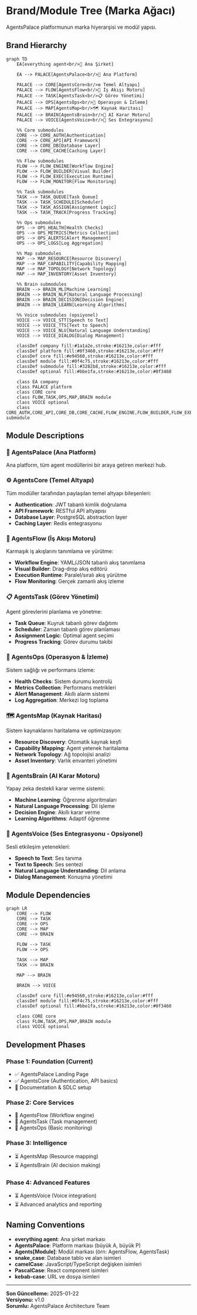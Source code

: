 # Brand/Module Tree (Marka Ağacı)

AgentsPalace platformunun marka hiyerarşisi ve modül yapısı.

## Brand Hierarchy

```mermaid
graph TD
    EA[everything agent<br/>🏢 Ana Şirket]
    
    EA --> PALACE[AgentsPalace<br/>🏰 Ana Platform]
    
    PALACE --> CORE[AgentsCore<br/>⚙️ Temel Altyapı]
    PALACE --> FLOW[AgentsFlow<br/>🔄 İş Akışı Motoru]
    PALACE --> TASK[AgentsTask<br/>📋 Görev Yönetimi]
    PALACE --> OPS[AgentsOps<br/>🔧 Operasyon & İzleme]
    PALACE --> MAP[AgentsMap<br/>🗺️ Kaynak Haritası]
    PALACE --> BRAIN[AgentsBrain<br/>🧠 AI Karar Motoru]
    PALACE --> VOICE[AgentsVoice<br/>🎤 Ses Entegrasyonu]
    
    %% Core submodules
    CORE --> CORE_AUTH[Authentication]
    CORE --> CORE_API[API Framework]
    CORE --> CORE_DB[Database Layer]
    CORE --> CORE_CACHE[Caching Layer]
    
    %% Flow submodules
    FLOW --> FLOW_ENGINE[Workflow Engine]
    FLOW --> FLOW_BUILDER[Visual Builder]
    FLOW --> FLOW_EXEC[Execution Runtime]
    FLOW --> FLOW_MONITOR[Flow Monitoring]
    
    %% Task submodules
    TASK --> TASK_QUEUE[Task Queue]
    TASK --> TASK_SCHEDULE[Scheduler]
    TASK --> TASK_ASSIGN[Assignment Logic]
    TASK --> TASK_TRACK[Progress Tracking]
    
    %% Ops submodules
    OPS --> OPS_HEALTH[Health Checks]
    OPS --> OPS_METRICS[Metrics Collection]
    OPS --> OPS_ALERTS[Alert Management]
    OPS --> OPS_LOGS[Log Aggregation]
    
    %% Map submodules
    MAP --> MAP_RESOURCE[Resource Discovery]
    MAP --> MAP_CAPABILITY[Capability Mapping]
    MAP --> MAP_TOPOLOGY[Network Topology]
    MAP --> MAP_INVENTORY[Asset Inventory]
    
    %% Brain submodules
    BRAIN --> BRAIN_ML[Machine Learning]
    BRAIN --> BRAIN_NLP[Natural Language Processing]
    BRAIN --> BRAIN_DECISION[Decision Engine]
    BRAIN --> BRAIN_LEARN[Learning Algorithms]
    
    %% Voice submodules (opsiyonel)
    VOICE --> VOICE_STT[Speech to Text]
    VOICE --> VOICE_TTS[Text to Speech]
    VOICE --> VOICE_NLU[Natural Language Understanding]
    VOICE --> VOICE_DIALOG[Dialog Management]
    
    classDef company fill:#1a1a2e,stroke:#16213e,color:#fff
    classDef platform fill:#0f3460,stroke:#16213e,color:#fff
    classDef core fill:#e94560,stroke:#16213e,color:#fff
    classDef module fill:#0f4c75,stroke:#16213e,color:#fff
    classDef submodule fill:#3282b8,stroke:#16213e,color:#fff
    classDef optional fill:#bbe1fa,stroke:#16213e,color:#0f3460
    
    class EA company
    class PALACE platform
    class CORE core
    class FLOW,TASK,OPS,MAP,BRAIN module
    class VOICE optional
    class CORE_AUTH,CORE_API,CORE_DB,CORE_CACHE,FLOW_ENGINE,FLOW_BUILDER,FLOW_EXEC,FLOW_MONITOR,TASK_QUEUE,TASK_SCHEDULE,TASK_ASSIGN,TASK_TRACK,OPS_HEALTH,OPS_METRICS,OPS_ALERTS,OPS_LOGS,MAP_RESOURCE,MAP_CAPABILITY,MAP_TOPOLOGY,MAP_INVENTORY,BRAIN_ML,BRAIN_NLP,BRAIN_DECISION,BRAIN_LEARN,VOICE_STT,VOICE_TTS,VOICE_NLU,VOICE_DIALOG submodule
```

## Module Descriptions

### 🏰 AgentsPalace (Ana Platform)
Ana platform, tüm agent modüllerini bir araya getiren merkezi hub.

### ⚙️ AgentsCore (Temel Altyapı)
Tüm modüller tarafından paylaşılan temel altyapı bileşenleri:
- **Authentication**: JWT tabanlı kimlik doğrulama
- **API Framework**: RESTful API altyapısı
- **Database Layer**: PostgreSQL abstraction layer
- **Caching Layer**: Redis entegrasyonu

### 🔄 AgentsFlow (İş Akışı Motoru)
Karmaşık iş akışlarını tanımlama ve yürütme:
- **Workflow Engine**: YAML/JSON tabanlı akış tanımlama
- **Visual Builder**: Drag-drop akış editörü
- **Execution Runtime**: Paralel/sıralı akış yürütme
- **Flow Monitoring**: Gerçek zamanlı akış izleme

### 📋 AgentsTask (Görev Yönetimi)
Agent görevlerini planlama ve yönetme:
- **Task Queue**: Kuyruk tabanlı görev dağıtımı
- **Scheduler**: Zaman tabanlı görev planlaması
- **Assignment Logic**: Optimal agent seçimi
- **Progress Tracking**: Görev durumu takibi

### 🔧 AgentsOps (Operasyon & İzleme)
Sistem sağlığı ve performans izleme:
- **Health Checks**: Sistem durumu kontrolü
- **Metrics Collection**: Performans metrikleri
- **Alert Management**: Akıllı alarm sistemi
- **Log Aggregation**: Merkezi log toplama

### 🗺️ AgentsMap (Kaynak Haritası)
Sistem kaynaklarını haritalama ve optimizasyon:
- **Resource Discovery**: Otomatik kaynak keşfi
- **Capability Mapping**: Agent yetenek haritalama
- **Network Topology**: Ağ topolojisi analizi
- **Asset Inventory**: Varlık envanteri yönetimi

### 🧠 AgentsBrain (AI Karar Motoru)
Yapay zeka destekli karar verme sistemi:
- **Machine Learning**: Öğrenme algoritmaları
- **Natural Language Processing**: Dil işleme
- **Decision Engine**: Akıllı karar verme
- **Learning Algorithms**: Adaptif öğrenme

### 🎤 AgentsVoice (Ses Entegrasyonu - Opsiyonel)
Sesli etkileşim yetenekleri:
- **Speech to Text**: Ses tanıma
- **Text to Speech**: Ses sentezi
- **Natural Language Understanding**: Dil anlama
- **Dialog Management**: Konuşma yönetimi

## Module Dependencies

```mermaid
graph LR
    CORE --> FLOW
    CORE --> TASK
    CORE --> OPS
    CORE --> MAP
    CORE --> BRAIN
    
    FLOW --> TASK
    FLOW --> OPS
    
    TASK --> MAP
    TASK --> BRAIN
    
    MAP --> BRAIN
    
    BRAIN --> VOICE
    
    classDef core fill:#e94560,stroke:#16213e,color:#fff
    classDef module fill:#0f4c75,stroke:#16213e,color:#fff
    classDef optional fill:#bbe1fa,stroke:#16213e,color:#0f3460
    
    class CORE core
    class FLOW,TASK,OPS,MAP,BRAIN module
    class VOICE optional
```

## Development Phases

### Phase 1: Foundation (Current)
- ✅ AgentsPalace Landing Page
- ✅ AgentsCore (Authentication, API basics)
- 🔄 Documentation & SDLC setup

### Phase 2: Core Services
- 🔄 AgentsFlow (Workflow engine)
- 🔄 AgentsTask (Task management)
- 🔄 AgentsOps (Basic monitoring)

### Phase 3: Intelligence
- ⏳ AgentsMap (Resource mapping)
- ⏳ AgentsBrain (AI decision making)

### Phase 4: Advanced Features
- ⏳ AgentsVoice (Voice integration)
- ⏳ Advanced analytics and reporting

## Naming Conventions

- **everything agent**: Ana şirket markası
- **AgentsPalace**: Platform markası (büyük A, büyük P)
- **Agents[Module]**: Modül markası (örn: AgentsFlow, AgentsTask)
- **snake_case**: Database tablo ve alan isimleri
- **camelCase**: JavaScript/TypeScript değişken isimleri
- **PascalCase**: React component isimleri
- **kebab-case**: URL ve dosya isimleri

---

**Son Güncelleme:** 2025-01-22  
**Versiyonu:** v1.0  
**Sorumlu:** AgentsPalace Architecture Team
